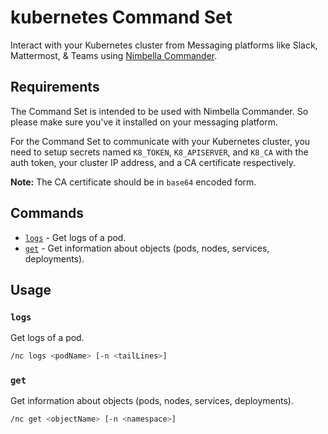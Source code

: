 # kubernetes Command Set

Interact with your Kubernetes cluster from Messaging platforms like Slack, Mattermost, & Teams using [Nimbella Commander](https://nimbella.com/product/commander).

## Requirements

The Command Set is intended to be used with Nimbella Commander. So please make sure you've it installed on your messaging platform.

For the Command Set to communicate with your Kubernetes cluster, you need to setup secrets named `K8_TOKEN`, `K8_APISERVER`, and `K8_CA` with the auth token, your cluster IP address, and a CA certificate respectively.

**Note:** The CA certificate should be in `base64` encoded form.

## Commands

- [`logs`](#log) - Get logs of a pod.
- [`get`](#get) - Get information about objects (pods, nodes, services, deployments).

## Usage

### `logs`

Get logs of a pod.

```sh
/nc logs <podName> [-n <tailLines>]
```

### `get`

Get information about objects (pods, nodes, services, deployments).

```sh
/nc get <objectName> [-n <namespace>]
```
